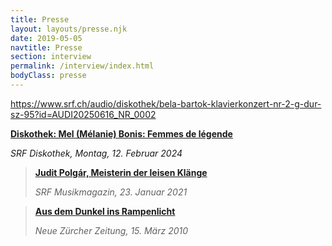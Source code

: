 ```yaml
---
title: Presse
layout: layouts/presse.njk
date: 2019-05-05
navtitle: Presse
section: interview
permalink: /interview/index.html
bodyClass: presse
---
```

https://www.srf.ch/audio/diskothek/bela-bartok-klavierkonzert-nr-2-g-dur-sz-95?id=AUDI20250616_NR_0002

**[Diskothek: Mel (Mélanie) Bonis: Femmes de légende](https://www.srf.ch/audio/diskothek/mel-bonis-femmes-de-legende?id=12519671)**

*SRF Diskothek, Montag, 12. Februar 2024*

> **[Judit Polgár, Meisterin der leisen Klänge](https://www.srf.ch/play/radio/musikmagazin/audio/judit-polgar-meisterin-der-leisen-klaenge?id=e12f2900-1b2e-4d60-8c07-32ffc42081d5)**
>
> *SRF Musikmagazin, 23. Januar 2021* 

</div>

> **[Aus dem Dunkel ins Rampenlicht](https://www.nzz.ch/aus_dem_dunkel_ins_rampenlicht-ld.883847)**
>
> *Neue Zürcher Zeitung, 15. März 2010*